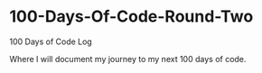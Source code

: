 # 100-Days-Of-Code-Round-Two
100 Days of Code Log

Where I will document my journey to my next 100 days of code.

